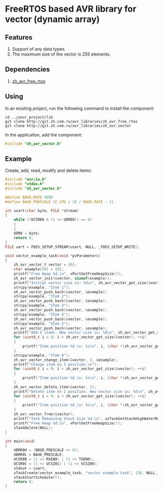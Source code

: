 # FreeRTOS based AVR library for vector (dynamic array)

## Features

1. Support of any data types.
2. The maximum size of the veсtor is 255 elements.

## Dependencies

1. [zh_avr_free_rtos](http://git.zh.com.ru/avr_libraries/zh_avr_free_rtos)

## Using

In an existing project, run the following command to install the component:

```text
cd ../your_project/lib
git clone http://git.zh.com.ru/avr_libraries/zh_avr_free_rtos
git clone http://git.zh.com.ru/avr_libraries/zh_avr_vector
```

In the application, add the component:

```c
#include "zh_avr_vector.h"
```

## Example

Create, add, read, modify and delete items:

```c
#include "avr/io.h"
#include "stdio.h"
#include "zh_avr_vector.h"

#define BAUD_RATE 9600
#define BAUD_PRESCALE (F_CPU / 16 / BAUD_RATE - 1)

int usart(char byte, FILE *stream)
{
    while ((UCSR0A & (1 << UDRE0)) == 0)
    {
    }
    UDR0 = byte;
    return 0;
}
FILE uart = FDEV_SETUP_STREAM(usart, NULL, _FDEV_SETUP_WRITE);

void vector_example_task(void *pvParameters)
{
    zh_avr_vector_t vector = {0};
    char example[10] = {0};
    printf("Free Heap %d.\n", xPortGetFreeHeapSize());
    zh_avr_vector_init(&vector, sizeof(example));
    printf("Initial vector size is: %d\n", zh_avr_vector_get_size(&vector));
    strcpy(example, "Item 1");
    zh_avr_vector_push_back(&vector, &example);
    strcpy(example, "Item 2");
    zh_avr_vector_push_back(&vector, &example);
    strcpy(example, "Item 3");
    zh_avr_vector_push_back(&vector, &example);
    strcpy(example, "Item 4");
    zh_avr_vector_push_back(&vector, &example);
    strcpy(example, "Item 5");
    zh_avr_vector_push_back(&vector, &example);
    printf("Add 5 items. New vector size is: %d\n", zh_avr_vector_get_size(&vector));
    for (uint8_t i = 0; i < zh_avr_vector_get_size(&vector); ++i)
    {
        printf("Item position %d is: %s\n", i, (char *)zh_avr_vector_get_item(&vector, i));
    }
    strcpy(example, "Item 6");
    zh_avr_vector_change_item(&vector, 3, &example);
    printf("Change item on 3 position.\n");
    for (uint8_t i = 0; i < zh_avr_vector_get_size(&vector); ++i)
    {
        printf("Item position %d is: %s\n", i, (char *)zh_avr_vector_get_item(&vector, i));
    }
    zh_avr_vector_delete_item(&vector, 2);
    printf("Delete item on 2 position. New vector size is: %d\n", zh_avr_vector_get_size(&vector));
    for (uint8_t i = 0; i < zh_avr_vector_get_size(&vector); ++i)
    {
        printf("Item position %d is: %s\n", i, (char *)zh_avr_vector_get_item(&vector, i));
    }
    zh_avr_vector_free(&vector);
    printf("Task Remaining Stack Size %d.\n", uxTaskGetStackHighWaterMark(NULL));
    printf("Free Heap %d.\n", xPortGetFreeHeapSize());
    vTaskDelete(NULL);
}

int main(void)
{
    UBRR0H = (BAUD_PRESCALE >> 8);
    UBRR0L = BAUD_PRESCALE;
    UCSR0B = (1 << RXEN0) | (1 << TXEN0);
    UCSR0C = (1 << UCSZ01) | (1 << UCSZ00);
    stdout = &uart;
    xTaskCreate(vector_example_task, "vector example task", 136, NULL, tskIDLE_PRIORITY, NULL);
    vTaskStartScheduler();
    return 0;
}
```
